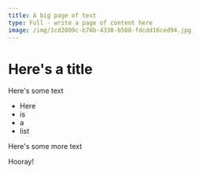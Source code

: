 ```yaml
---
title: A big page of text
type: Full - write a page of content here
image: /img/1cd2809c-b78b-4338-b508-fdcdd16ced94.jpg
---
```

# Here's a title

Here's some text

* Here
* is
* a
* list

Here's some more text

Hooray!
